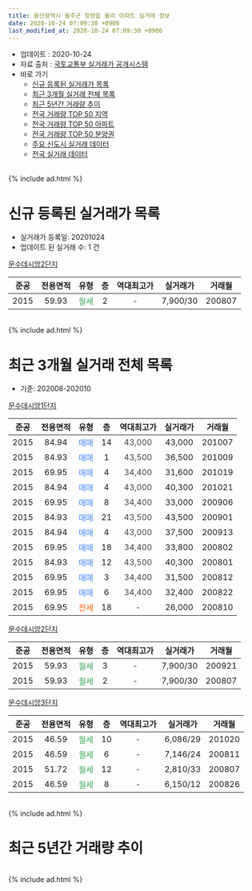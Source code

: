 ```yaml
---
title: 울산광역시 울주군 청량읍 율리 아파트 실거래 정보
date: 2020-10-24 07:09:30 +0900
last_modified_at: 2020-10-24 07:09:30 +0900
---
```


* 업데이트 : 2020-10-24
* 자료 출처 : [국토교통부 실거래가 공개시스템](http://rt.molit.go.kr)
* 바로 가기
    * [신규 등록된 실거래가 목록](#신규-등록된-실거래가-목록)
    * [최근 3개월 실거래 전체 목록](#최근-3개월-실거래-전체-목록)
    * [최근 5년간 거래량 추이](#최근-5년간-거래량-추이)
    * [전국 거래량 TOP 50 지역](https://inasie.github.io/apt-trade-info/최근-3개월-전국에서-가장-거래가-많이-발생한-지역)
    * [전국 거래량 TOP 50 아파트](https://inasie.github.io/apt-trade-info/최근-3개월-전국에서-가장-거래가-많이-발생한-아파트)
    * [전국 거래량 TOP 50 분양권](https://inasie.github.io/apt-trade-info/최근-3개월-전국에서-가장-거래가-많이-발생한-분양권)
    * [주요 신도시 실거래 데이터](https://inasie.github.io/apt-trade-info/주요-신도시)
    * [전국 실거래 데이터](https://inasie.github.io/apt-trade-info/전국)
<br>
{% include ad.html %}
<br>

# 신규 등록된 실거래가 목록
* 실거래가 등록일: 20201024
* 업데이트 된 실거래 수: 1 건


[문수데시앙2단지](https://search.naver.com/search.naver?query=%EC%9A%B8%EC%82%B0%EA%B4%91%EC%97%AD%EC%8B%9C+%EC%9A%B8%EC%A3%BC%EA%B5%B0+%EC%B2%AD%EB%9F%89%EC%9D%8D+%EC%9C%A8%EB%A6%AC+%EB%AC%B8%EC%88%98%EB%8D%B0%EC%8B%9C%EC%95%992%EB%8B%A8%EC%A7%80)

|준공|전용면적|유형|층|역대최고가|실거래가|거래월|
|:---:|:---:|:---:|:---:|:---:|:---:|:---:|
|2015|59.93|<span style="color:#34a853">월세</span>|2|<span style="color:#444444">-</span>|7,900/30|200807|


<br>
{% include ad.html %}
<br>

# 최근 3개월 실거래 전체 목록
* 기준: 202008-202010


[문수데시앙1단지](https://search.naver.com/search.naver?query=%EC%9A%B8%EC%82%B0%EA%B4%91%EC%97%AD%EC%8B%9C+%EC%9A%B8%EC%A3%BC%EA%B5%B0+%EC%B2%AD%EB%9F%89%EC%9D%8D+%EC%9C%A8%EB%A6%AC+%EB%AC%B8%EC%88%98%EB%8D%B0%EC%8B%9C%EC%95%991%EB%8B%A8%EC%A7%80)

|준공|전용면적|유형|층|역대최고가|실거래가|거래월|
|:---:|:---:|:---:|:---:|:---:|:---:|:---:|
|2015|84.94|<span style="color:#4285f3">매매</span>|14|<span style="color:#444444">43,000</span>|43,000|201007|
|2015|84.93|<span style="color:#4285f3">매매</span>|1|<span style="color:#444444">43,500</span>|36,500|201009|
|2015|69.95|<span style="color:#4285f3">매매</span>|4|<span style="color:#444444">34,400</span>|31,600|201019|
|2015|84.94|<span style="color:#4285f3">매매</span>|4|<span style="color:#444444">43,000</span>|40,300|201021|
|2015|69.95|<span style="color:#4285f3">매매</span>|8|<span style="color:#444444">34,400</span>|33,000|200906|
|2015|84.93|<span style="color:#4285f3">매매</span>|21|<span style="color:#444444">43,500</span>|43,500|200901|
|2015|84.94|<span style="color:#4285f3">매매</span>|4|<span style="color:#444444">43,000</span>|37,500|200913|
|2015|69.95|<span style="color:#4285f3">매매</span>|18|<span style="color:#444444">34,400</span>|33,800|200802|
|2015|84.93|<span style="color:#4285f3">매매</span>|12|<span style="color:#444444">43,500</span>|40,300|200801|
|2015|69.95|<span style="color:#4285f3">매매</span>|3|<span style="color:#444444">34,400</span>|31,500|200812|
|2015|69.95|<span style="color:#4285f3">매매</span>|6|<span style="color:#444444">34,400</span>|32,400|200822|
|2015|69.95|<span style="color:#ff5a00">전세</span>|18|<span style="color:#444444">-</span>|26,000|200810|

[문수데시앙2단지](https://search.naver.com/search.naver?query=%EC%9A%B8%EC%82%B0%EA%B4%91%EC%97%AD%EC%8B%9C+%EC%9A%B8%EC%A3%BC%EA%B5%B0+%EC%B2%AD%EB%9F%89%EC%9D%8D+%EC%9C%A8%EB%A6%AC+%EB%AC%B8%EC%88%98%EB%8D%B0%EC%8B%9C%EC%95%992%EB%8B%A8%EC%A7%80)

|준공|전용면적|유형|층|역대최고가|실거래가|거래월|
|:---:|:---:|:---:|:---:|:---:|:---:|:---:|
|2015|59.93|<span style="color:#34a853">월세</span>|3|<span style="color:#444444">-</span>|7,900/30|200921|
|2015|59.93|<span style="color:#34a853">월세</span>|2|<span style="color:#444444">-</span>|7,900/30|200807|

[문수데시앙3단지](https://search.naver.com/search.naver?query=%EC%9A%B8%EC%82%B0%EA%B4%91%EC%97%AD%EC%8B%9C+%EC%9A%B8%EC%A3%BC%EA%B5%B0+%EC%B2%AD%EB%9F%89%EC%9D%8D+%EC%9C%A8%EB%A6%AC+%EB%AC%B8%EC%88%98%EB%8D%B0%EC%8B%9C%EC%95%993%EB%8B%A8%EC%A7%80)

|준공|전용면적|유형|층|역대최고가|실거래가|거래월|
|:---:|:---:|:---:|:---:|:---:|:---:|:---:|
|2015|46.59|<span style="color:#34a853">월세</span>|10|<span style="color:#444444">-</span>|6,086/29|201020|
|2015|46.59|<span style="color:#34a853">월세</span>|6|<span style="color:#444444">-</span>|7,146/24|200811|
|2015|51.72|<span style="color:#34a853">월세</span>|12|<span style="color:#444444">-</span>|2,810/33|200807|
|2015|46.59|<span style="color:#34a853">월세</span>|8|<span style="color:#444444">-</span>|6,150/12|200826|


<br>
{% include ad.html %}
<br>

# 최근 5년간 거래량 추이


<div style="width:100%;">
    <canvas id="deal_progress" height="200"></canvas>
</div>

<script>
new Chart(document.getElementById("deal_progress"), {
    type: 'line',
    data: {
        labels: ['201510','201511','201512','201601','201602','201603','201604','201605','201606','201607','201608','201609','201610','201611','201612','201701','201702','201703','201704','201705','201706','201707','201708','201709','201710','201711','201712','201801','201802','201803','201804','201805','201806','201807','201808','201809','201810','201811','201812','201901','201902','201903','201904','201905','201906','201907','201908','201909','201910','201911','201912','202001','202002','202003','202004','202005','202006','202007','202008','202009','202010'],
        datasets: [{
            label: '매매',
            pointRadius: 1,
            data: [1, 1, 1, 0, 0, 0, 0, 0, 0, 0, 0, 2, 0, 2, 0, 0, 1, 1, 3, 2, 1, 6, 3, 6, 3, 3, 0, 2, 1, 2, 0, 0, 2, 1, 1, 2, 3, 1, 0, 2, 3, 3, 2, 7, 4, 9, 1, 5, 10, 8, 6, 5, 4, 0, 1, 4, 6, 7, 4, 3, 4],
            borderColor: "rgba(255, 201, 14, 1)",
            backgroundColor: "rgba(255, 201, 14, 0.5)",
            fill: false,
            lineTension: 0
        },{
            label: '전월세',
            pointRadius: 1,
            data: [4, 0, 0, 1, 0, 1, 1, 0, 1, 1, 1, 0, 0, 1, 2, 0, 1, 0, 1, 67, 6, 5, 8, 6, 5, 2, 2, 5, 4, 7, 1, 2, 2, 7, 5, 1, 3, 5, 2, 3, 4, 2, 0, 46, 4, 8, 8, 10, 4, 4, 5, 4, 2, 1, 2, 4, 4, 5, 5, 1, 1],
            borderColor: "rgba(0, 141, 185, 1)",
            backgroundColor: "rgba(0, 141, 185, 0.5)",
            fill: false,
            lineTension: 0
        }
        ]
    },
    options: {
        responsive: true,
        title: {
            display: false
        },
        tooltips: {
            mode: 'index',
            intersect: false
        },
        hover: {
            mode: 'nearest',
            intersect: true
        },
        scales: {
            xAxes: [{
                display: true,
                scaleLabel: {
                    display: true,
                    labelString: '년/월'
                }
            }],
            yAxes: [{
                display: true,
                ticks: {
                    suggestedMin: 0,
                },
                scaleLabel: {
                    display: true,
                    labelString: '실거래 수'
                }
            }]
        }
    }
});

</script>


<br>
{% include ad.html %}
<br>

